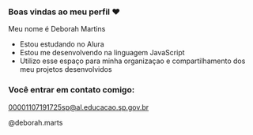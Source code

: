 ### Boas vindas ao meu perfil ❤️

Meu nome é Deborah Martins 

- Estou estudando no Alura
- Estou me desenvolvendo na linguagem JavaScript
- Utilizo esse espaço para minha organizaçao e compartilhamento dos meu projetos desenvolvidos 

### Você entrar em contato comigo: 

00001107191725sp@al.educacao.sp.gov.br

@deborah.marts
